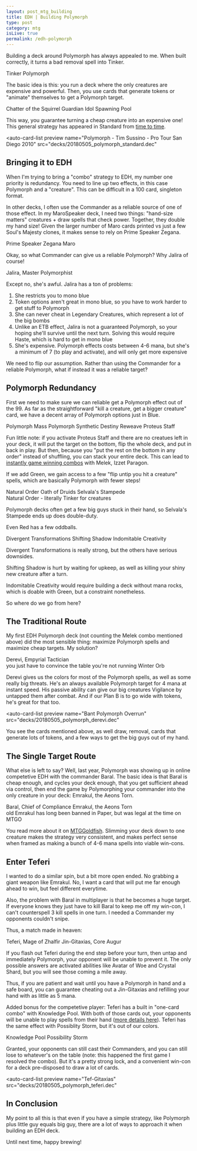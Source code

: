 ```yaml
---
layout: post_mtg_building
title: EDH | Building Polymorph
type: post
category: mtg
isLive: true
permalink: /edh-polymorph
---
```


Building a deck around <auto-card>Polymorph</auto-card> has always appealed to me. When built correctly, it turns a bad removal spell into <auto-card>Tinker</auto-card>.

<div class="center">
  <auto-card-image>Tinker</auto-card-image>
  <auto-card-image>Polymorph</auto-card-image>
</div>

The basic idea is this: you run a deck where the only creatures are expensive and powerful. Then, you use cards that generate tokens or "animate" themselves to get a Polymorph target.

<div class="center">
  <auto-card-image>Chatter of the Squirrel</auto-card-image>
  <auto-card-image>Guardian Idol</auto-card-image>
  <auto-card-image>Spawning Pool</auto-card-image>
</div>

This way, you guarantee turning a cheap creature into an expensive one! This general strategy has appeared in Standard from <a href="https://mtg.gamepedia.com/Standard_Polymorph_deck">time to time</a>.

<auto-card-list
  preview
  name="Polymorph - Tim Sussino - Pro Tour San Diego 2010"
  src="decks/20180505_polymorph_standard.dec"
></auto-card-list>

## Bringing it to EDH

When I'm trying to bring a "combo" strategy to EDH, my number one priority is redundancy. You need to line up two effects, in this case Polymorph and a "creature". This can be difficult in a 100 card, singleton format.

In other decks, I often use the Commander as a reliable source of one of those effect. In my MaroSpeaker deck, I need two things: "hand-size matters" creatures + draw spells that check power. Together, they double my hand size! Given the larger number of <auto-card>Maro</auto-card> cards printed vs just a few <auto-card>Soul's Majesty</auto-card> clones, it makes sense to rely on <auto-card>Prime Speaker Zegana</auto-card>.

<div class="center">
  <auto-card-image>Prime Speaker Zegana</auto-card-image>
  <auto-card-image>Maro</auto-card-image>
</div>

Okay, so what Commander can give us a reliable Polymorph? Why <auto-card name="Jalira, Master Polymorphist">Jalira</auto-card> of course!

<div class="center">
  <auto-card-image>Jalira, Master Polymorphist</auto-card-image>
</div>

Except no, she's awful. Jalira has a ton of problems:

1. She restricts you to mono blue
2. Token options aren't great in mono blue, so you have to work harder to get stuff to Polymorph
3. She can never cheat in Legendary Creatures, which represent a lot of the big bombs
4. Unlike an ETB effect, Jalira is not a guaranteed Polymorph, so your hoping she'll survive until the next turn. Solving this would require Haste, which is hard to get in mono blue
5. She's expensive. Polymorph effects costs between 4-6 mana, but she's a minimum of 7 (to play and activate), and will only get more expensive

We need to flip our assumption. Rather than using the Commander for a reliable Polymorph, what if instead it was a reliable target?

## Polymorph Redundancy

First we need to make sure we can reliable get a Polymorph effect out of the 99. As far as the straightforward "kill a creature, get a bigger creature" card, we have a decent array of Polymorph options just in Blue.

<div class="center">
  <auto-card-image>Polymorph</auto-card-image>
  <auto-card-image>Mass Polymorph</auto-card-image>
  <auto-card-image>Synthetic Destiny</auto-card-image>
  <auto-card-image>Reweave</auto-card-image>
  <auto-card-image>Proteus Staff</auto-card-image>
</div>

Fun little note: if you activate Proteus Staff and there are no creatues left in your deck, it will put the target on the bottom, flip the whole deck, and put in back in play. But then, because you "put the rest on the bottom in any order" instead of shuffling, you can stack your entire deck. This can lead to <a href="https://tappedout.net/mtg-decks/melek-madiq/">instantly game winning combos</a> with <auto-card>Melek, Izzet Paragon</auto-card>.

If we add Green, we gain access to a few "flip untip you hit a creature" spells, which are basically Polymorph with fewer steps!

<div class="center">
  <auto-card-image>Natural Order</auto-card-image>
  <auto-card-image>Oath of Druids</auto-card-image>
  <auto-card-image>Selvala's Stampede</auto-card-image>
  <div class="img-comment">Natural Order - literally Tinker for creatures</div>
</div>

Polymorph decks often get a few big guys stuck in their hand, so <auto-card>Selvala's Stampede</auto-card> ends up does double-duty.

Even Red has a few oddballs.

<div class="center">
  <auto-card-image>Divergent Transformations</auto-card-image>
  <auto-card-image>Shifting Shadow</auto-card-image>
  <auto-card-image>Indomitable Creativity</auto-card-image>
</div>

Divergent Transformations is really strong, but the others have serious downsides.

Shifting Shadow is hurt by waiting for upkeep, as well as killing your shiny new creature after a turn.

Indomitable Creativity would require building a deck without mana rocks, which is doable with Green, but a constraint nonetheless.

So where do we go from here?

## The Traditional Route

My first EDH Polymorph deck (not counting the Melek combo mentioned above) did the most sensible thing: maximize Polymorph spells and maximize cheap targets. My solution?

<div class="center">
  <auto-card-image>Derevi, Empyrial Tactician</auto-card-image>
  <div class="img-comment">you just have to convince the table you're not running Winter Orb</div>
</div>

Derevi gives us the colors for most of the Polymorph spells, as well as some really big threats. He's an always available Polymorph target for 4 mana at instant speed. His passive ability can give our big creatures Vigilance by untapped them after combat. And if our Plan B is to go wide with tokens, he's great for that too.

<auto-card-list
  preview
  name="Bant Polymorph Overrun"
  src="decks/20180505_polymorph_derevi.dec"
></auto-card-list>

You see the cards mentioned above, as well draw, removal, cards that generate lots of tokens, and a few ways to get the big guys out of my hand.

## The Single Target Route

What else is left to say? Well, last year, Polymorph was showing up in online competetive EDH with the commander Baral. The basic idea is that Baral is cheap enough, and cycles your deck enough, that you get sufficient ahead via control, then end the game by Polymorphing your commander into the only creature in your deck: Emrakul, the Aeons Torn.

<div class="center">
  <auto-card-image>Baral, Chief of Compliance</auto-card-image>
  <auto-card-image>Emrakul, the Aeons Torn</auto-card-image>
  <div class="img-comment">old Emrakul has long been banned in Paper, but was legal at the time on MTGO</div>
</div>

You read more about it on <a href="https://www.mtggoldfish.com/articles/instant-deck-tech-baral-polymorph-commander">MTGGoldfish</a>. Slimming your deck down to one creature makes the strategy very consistent, and makes perfect sense when framed as making a bunch of 4-6 mana spells into viable win-cons.

## Enter Teferi

I wanted to do a similar spin, but a bit more open ended. No grabbing a giant weapon like Emrakul. No, I want a card that will put me far enough ahead to win, but feel different everytime.

Also, the problem with Baral in multiplayer is that he becomes a huge target. If everyone knows they just have to kill Baral to keep me off my win-con, I can't counterspell 3 kill spells in one turn. I needed a Commander my opponents couldn't snipe.

Thus, a match made in heaven:

<div class="center">
  <auto-card-image>Teferi, Mage of Zhalfir</auto-card-image>
  <auto-card-image>Jin-Gitaxias, Core Augur</auto-card-image>
</div>

If you flash out Teferi during the end step before your turn, then untap and immediately Polymorph, your opponent will be unable to prevent it. The only possible answers are activated abilities like <auto-card>Avatar of Woe</auto-card> and <auto-card>Crystal Shard</auto-card>, but you will see those coming a mile away.

Thus, if you are patient and wait until you have a Polymorph in hand and a safe board, you can guarantee cheating out a Jin-Gitaxias and refilling your hand with as little as 5 mana.

Added bonus for the competetive player: Teferi has a built in "one-card combo" with <auto-card>Knowledge Pool</auto-card>. With both of those cards out, your opponents will be unable to play spells from their hand (<a href="https://www.mtgsalvation.com/forums/magic-fundamentals/magic-rulings/magic-rulings-archives/289690-teferi-knowledge-pool">more details here</a>). Teferi has the same effect with <auto-card>Possiblity Storm</auto-card>, but it's out of our colors.

<div class="center">
  <auto-card-image>Knowledge Pool</auto-card-image>
  <auto-card-image>Possibility Storm</auto-card-image>
</div>

Granted, your opponents can still cast their Commanders, and you can still lose to whatever's on the table (note: this happened the first game I resolved the combo). But it's a pretty strong lock, and a convenient win-con for a deck pre-disposed to draw a lot of cards.

<auto-card-list
  preview
  name="Tef-Gitaxias"
  src="decks/20180505_polymorph_teferi.dec"
></auto-card-list>

## In Conclusion

My point to all this is that even if you have a simple strategy, like Polymorph plus little guy equals big guy, there are a lot of ways to approach it when building an EDH deck.

Until next time, happy brewing!
